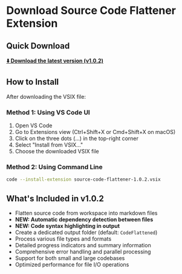 # Download Source Code Flattener Extension

## Quick Download

**[⬇️ Download the latest version (v1.0.2)](https://github.com/GTuritto/SourceCodeFlatener_Extension/raw/main/source-code-flattener-1.0.2.vsix)**

## How to Install

After downloading the VSIX file:

### Method 1: Using VS Code UI

1. Open VS Code
2. Go to Extensions view (Ctrl+Shift+X or Cmd+Shift+X on macOS)
3. Click on the three dots (...) in the top-right corner
4. Select "Install from VSIX..."
5. Choose the downloaded VSIX file

### Method 2: Using Command Line

```bash
code --install-extension source-code-flattener-1.0.2.vsix
```

## What's Included in v1.0.2

- Flatten source code from workspace into markdown files
- **NEW: Automatic dependency detection between files**
- **NEW: Code syntax highlighting in output**
- Create a dedicated output folder (default: `CodeFlattened`)
- Process various file types and formats
- Detailed progress indicators and summary information
- Comprehensive error handling and parallel processing
- Support for both small and large codebases
- Optimized performance for file I/O operations
